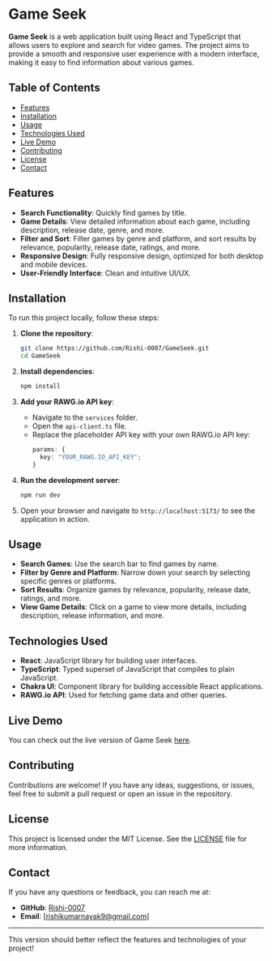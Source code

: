# Game Seek

**Game Seek** is a web application built using React and TypeScript that allows users to explore and search for video games. The project aims to provide a smooth and responsive user experience with a modern interface, making it easy to find information about various games.

## Table of Contents

- [Features](#features)
- [Installation](#installation)
- [Usage](#usage)
- [Technologies Used](#technologies-used)
- [Live Demo](#live-demo)
- [Contributing](#contributing)
- [License](#license)
- [Contact](#contact)

## Features

- **Search Functionality**: Quickly find games by title.
- **Game Details**: View detailed information about each game, including description, release date, genre, and more.
- **Filter and Sort**: Filter games by genre and platform, and sort results by relevance, popularity, release date, ratings, and more.
- **Responsive Design**: Fully responsive design, optimized for both desktop and mobile devices.
- **User-Friendly Interface**: Clean and intuitive UI/UX.

## Installation

To run this project locally, follow these steps:

1. **Clone the repository**:

   ```bash
   git clone https://github.com/Rishi-0007/GameSeek.git
   cd GameSeek
   ```

2. **Install dependencies**:

   ```bash
   npm install
   ```

3. **Add your RAWG.io API key**:

   - Navigate to the `services` folder.
   - Open the `api-client.ts` file.
   - Replace the placeholder API key with your own RAWG.io API key:
     ```typescript
     params: {
       key: "YOUR_RAWG.IO_API_KEY";
     }
     ```

4. **Run the development server**:

   ```bash
   npm run dev
   ```

5. Open your browser and navigate to `http://localhost:5173/` to see the application in action.

## Usage

- **Search Games**: Use the search bar to find games by name.
- **Filter by Genre and Platform**: Narrow down your search by selecting specific genres or platforms.
- **Sort Results**: Organize games by relevance, popularity, release date, ratings, and more.
- **View Game Details**: Click on a game to view more details, including description, release information, and more.

## Technologies Used

- **React**: JavaScript library for building user interfaces.
- **TypeScript**: Typed superset of JavaScript that compiles to plain JavaScript.
- **Chakra UI**: Component library for building accessible React applications.
- **RAWG.io API**: Used for fetching game data and other queries.

## Live Demo

You can check out the live version of Game Seek [here](https://gameseek.vercel.app/).

## Contributing

Contributions are welcome! If you have any ideas, suggestions, or issues, feel free to submit a pull request or open an issue in the repository.

## License

This project is licensed under the MIT License. See the [LICENSE](LICENSE) file for more information.

## Contact

If you have any questions or feedback, you can reach me at:

- **GitHub**: [Rishi-0007](https://github.com/Rishi-0007)
- **Email**: [rishikumarnayak9@gmail.com]

---

This version should better reflect the features and technologies of your project!
